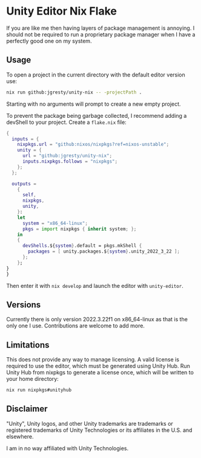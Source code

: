 # Unity Editor Nix Flake

If you are like me then having layers of package management is annoying. I
should not be required to run a proprietary package manager when I have a
perfectly good one on my system.

## Usage

To open a project in the current directory with the default editor version use:
```sh
nix run github:jgresty/unity-nix -- -projectPath .
```

Starting with no arguments will prompt to create a new empty project.

To prevent the package being garbage collected, I recommend adding a devShell
to your project. Create a `flake.nix` file:
```nix
{
  inputs = {
    nixpkgs.url = "github:nixos/nixpkgs?ref=nixos-unstable";
    unity = {
      url = "github:jgresty/unity-nix";
      inputs.nixpkgs.follows = "nixpkgs";
    };
  };

  outputs =
    {
      self,
      nixpkgs,
      unity,
    }:
    let
      system = "x86_64-linux";
      pkgs = import nixpkgs { inherit system; };
    in
    {
      devShells.${system}.default = pkgs.mkShell {
        packages = [ unity.packages.${system}.unity_2022_3_22 ];
      };
    };
}
}
```
Then enter it with `nix develop` and launch the editor with `unity-editor`.


## Versions

Currently there is only version 2022.3.22f1 on x86_64-linux as that is the only
one I use. Contributions are welcome to add more.


## Limitations

This does not provide any way to manage licensing. A valid license is required
to use the editor, which must be generated using Unity Hub. Run Unity Hub from
nixpkgs to generate a license once, which will be written to your home
directory:
```sh
nix run nixpkgs#unityhub
```


## Disclaimer

"Unity", Unity logos, and other Unity trademarks are trademarks or registered
trademarks of Unity Technologies or its affiliates in the U.S. and elsewhere.

I am in no way affiliated with Unity Technologies.
